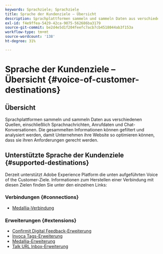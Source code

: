 ```yaml
---
keywords: Sprachziele; Sprachziele
title: Sprache der Kundenziele – Übersicht
description: Sprachplattformen sammeln und sammeln Daten aus verschiedenen Quellen, einschließlich Sprachnachrichten, Anrufdaten und Chat-Konversationen. Die gesammelten Informationen können gefiltert und analysiert werden, damit Unternehmen ihre Website so optimieren können, dass sie ihren Anforderungen gerecht werden.
exl-id: f4e9ffea-5429-42ca-9075-562686ba3179
source-git-commit: be2d4e5d1f204feefc7acb7cb4518044ab3f153a
workflow-type: tm+mt
source-wordcount: '138'
ht-degree: 31%

---
```


# Sprache der Kundenziele – Übersicht {#voice-of-customer-destinations}

## Übersicht

Sprachplattformen sammeln und sammeln Daten aus verschiedenen Quellen, einschließlich Sprachnachrichten, Anrufdaten und Chat-Konversationen. Die gesammelten Informationen können gefiltert und analysiert werden, damit Unternehmen ihre Website so optimieren können, dass sie ihren Anforderungen gerecht werden.

## Unterstützte Sprache der Kundenziele {#supported-destinations}

Derzeit unterstützt Adobe Experience Platform die unten aufgeführten Voice of the Customer-Ziele. Informationen zum Herstellen einer Verbindung mit diesen Zielen finden Sie unter den einzelnen Links:

### Verbindungen {#connections}

* [Medallia-Verbindung](/help/destinations/catalog/voice/medallia-connector.md)

### Erweiterungen {#extensions}

* [Confirmit Digital Feedback-Erweiterung](confirmit-digital-feedback.md)
* [Invoca Tags-Erweiterung](invoca.md)
* [Medallia-Erweiterung](medallia.md)
* [Talk URL Inbox-Erweiterung](talkurl.md)
